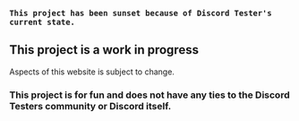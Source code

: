 ### `This project has been sunset because of Discord Tester's current state.`

## This project is a work in progress
Aspects of this website is subject to change.

### This project is for fun and does not have any ties to the Discord Testers community or Discord itself.

